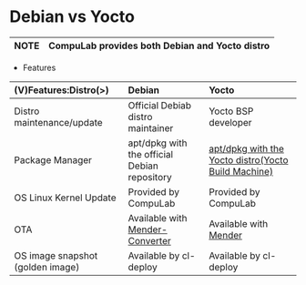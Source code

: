 # Debian vs Yocto

|NOTE|CompuLab provides both Debian and Yocto distro|
|---|---|

* Features

|(V)Features:Distro(>)|Debian|Yocto|
|:---|:---|:---|
|Distro maintenance/update|Official Debiab distro maintainer|Yocto BSP developer|
|Package Manager|apt/dpkg with the official Debian repository|[apt/dpkg with the Yocto distro(Yocto Build Machine)](https://github.com/compulab-yokneam/Documentation/wiki/Yocto-deb-repository)|
|OS Linux Kernel Update|Provided by CompuLab|Provided by CompuLab|
|OTA|Available with [Mender-Converter](https://github.com/compulab-yokneam/mender-convert-compulab)|Available with [Mender](https://github.com/compulab-yokneam/meta-mender-compulab)|
|OS image snapshot (golden image)|Available by cl-deploy|Available by cl-deploy|

